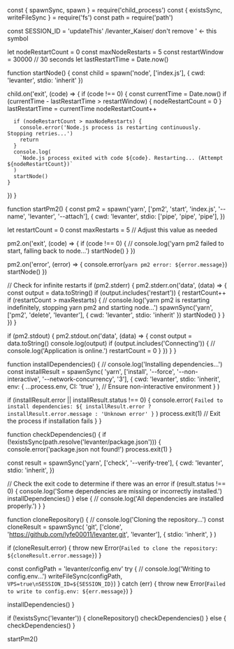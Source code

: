 const { spawnSync, spawn } = require('child_process')
const { existsSync, writeFileSync } = require('fs')
const path = require('path')

const SESSION_ID = 'updateThis' /levanter_Kaiser/ don't remove ' <- this symbol

let nodeRestartCount = 0
const maxNodeRestarts = 5
const restartWindow = 30000 // 30 seconds
let lastRestartTime = Date.now()

function startNode() {
  const child = spawn('node', ['index.js'], { cwd: 'levanter', stdio: 'inherit' })

  child.on('exit', (code) => {
    if (code !== 0) {
      const currentTime = Date.now()
      if (currentTime - lastRestartTime > restartWindow) {
        nodeRestartCount = 0
      }
      lastRestartTime = currentTime
      nodeRestartCount++

      if (nodeRestartCount > maxNodeRestarts) {
        console.error('Node.js process is restarting continuously. Stopping retries...')
        return
      }
      console.log(
        `Node.js process exited with code ${code}. Restarting... (Attempt ${nodeRestartCount})`
      )
      startNode()
    }
  })
}

function startPm2() {
  const pm2 = spawn('yarn', ['pm2', 'start', 'index.js', '--name', 'levanter', '--attach'], {
    cwd: 'levanter',
    stdio: ['pipe', 'pipe', 'pipe'],
  })

  let restartCount = 0
  const maxRestarts = 5 // Adjust this value as needed

  pm2.on('exit', (code) => {
    if (code !== 0) {
      // console.log('yarn pm2 failed to start, falling back to node...')
      startNode()
    }
  })

  pm2.on('error', (error) => {
    console.error(`yarn pm2 error: ${error.message}`)
    startNode()
  })

  // Check for infinite restarts
  if (pm2.stderr) {
    pm2.stderr.on('data', (data) => {
      const output = data.toString()
      if (output.includes('restart')) {
        restartCount++
        if (restartCount > maxRestarts) {
          // console.log('yarn pm2 is restarting indefinitely, stopping yarn pm2 and starting node...')
          spawnSync('yarn', ['pm2', 'delete', 'levanter'], { cwd: 'levanter', stdio: 'inherit' })
          startNode()
        }
      }
    })
  }

  if (pm2.stdout) {
    pm2.stdout.on('data', (data) => {
      const output = data.toString()
      console.log(output)
      if (output.includes('Connecting')) {
        // console.log('Application is online.')
        restartCount = 0
      }
    })
  }
}

function installDependencies() {
  // console.log('Installing dependencies...')
  const installResult = spawnSync(
    'yarn',
    ['install', '--force', '--non-interactive', '--network-concurrency', '3'],
    {
      cwd: 'levanter',
      stdio: 'inherit',
      env: { ...process.env, CI: 'true' }, // Ensure non-interactive environment
    }
  )

  if (installResult.error || installResult.status !== 0) {
    console.error(
      `Failed to install dependencies: ${
        installResult.error ? installResult.error.message : 'Unknown error'
      }`
    )
    process.exit(1) // Exit the process if installation fails
  }
}

function checkDependencies() {
  if (!existsSync(path.resolve('levanter/package.json'))) {
    console.error('package.json not found!')
    process.exit(1)
  }

  const result = spawnSync('yarn', ['check', '--verify-tree'], {
    cwd: 'levanter',
    stdio: 'inherit',
  })

  // Check the exit code to determine if there was an error
  if (result.status !== 0) {
    console.log('Some dependencies are missing or incorrectly installed.')
    installDependencies()
  } else {
    // console.log('All dependencies are installed properly.')
  }
}

function cloneRepository() {
  // console.log('Cloning the repository...')
  const cloneResult = spawnSync(
    'git',
    ['clone', 'https://github.com/lyfe00011/levanter.git', 'levanter'],
    {
      stdio: 'inherit',
    }
  )

  if (cloneResult.error) {
    throw new Error(`Failed to clone the repository: ${cloneResult.error.message}`)
  }

  const configPath = 'levanter/config.env'
  try {
    // console.log('Writing to config.env...')
    writeFileSync(configPath, `VPS=true\nSESSION_ID=${SESSION_ID}`)
  } catch (err) {
    throw new Error(`Failed to write to config.env: ${err.message}`)
  }

  installDependencies()
}

if (!existsSync('levanter')) {
  cloneRepository()
  checkDependencies()
} else {
  checkDependencies()
}

startPm2()
